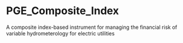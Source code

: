# PGE_Composite_Index
A composite index-based instrument for managing the financial risk of variable hydrometerology for electric utilities
